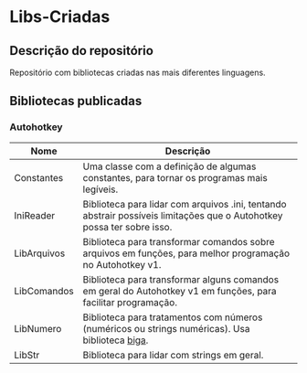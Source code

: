 # Libs-Criadas

## Descrição do repositório

Repositório com bibliotecas criadas nas mais diferentes linguagens.

## Bibliotecas publicadas

### Autohotkey

|     Nome    |                                                               Descrição                                                                |
|-------------|----------------------------------------------------------------------------------------------------------------------------------------|
| Constantes  | Uma classe com a definição de algumas constantes, para tornar os programas mais legíveis.                                              |
| IniReader   | Biblioteca para lidar com arquivos .ini, tentando abstrair possíveis limitações que o Autohotkey possa ter sobre isso.                 |
| LibArquivos | Biblioteca para transformar comandos sobre arquivos em funções, para melhor programação no Autohotkey v1.                              |
| LibComandos | Biblioteca para transformar alguns comandos em geral do Autohotkey v1 em funções, para facilitar programação.                          |
| LibNumero   | Biblioteca para tratamentos com números (numéricos ou strings numéricas). Usa biblioteca [biga](https://github.com/biga-ahk/biga.ahk). |
| LibStr      | Biblioteca para lidar com strings em geral.                                                                                            |